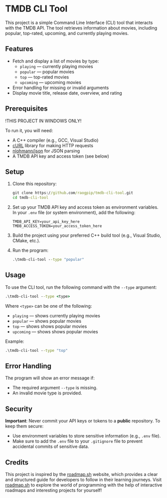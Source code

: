 # TMDB CLI Tool

This project is a simple Command Line Interface (CLI) tool that interacts with the TMDB API. The tool retrieves information about movies, including popular, top-rated, upcoming, and currently playing movies.

## Features

- Fetch and display a list of movies by type:
  - `playing` — currently playing movies
  - `popular` — popular movies
  - `top` — top-rated movies
  - `upcoming` — upcoming movies
- Error handling for missing or invalid arguments
- Display movie title, release date, overview, and rating

## Prerequisites

!THIS PROJECT IN WINDOWS ONLY!

To run it, you will need:

- A C++ compiler (e.g., GCC, Visual Studio)
- [cURL](https://curl.se/) library for making HTTP requests
- [nlohmann/json](https://github.com/nlohmann/json) for JSON parsing
- A TMDB API key and access token (see below)

## Setup

1. Clone this repository:

    ```cmd
    git clone https://github.com/raogpip/tmdb-cli-tool.git
    cd tmdb-cli-tool
    ```

2. Set up your TMDB API key and access token as environment variables. In your `.env` file (or system environment), add the following:

    ```
    TMDB_API_KEY=your_api_key_here
    TMDB_ACCESS_TOKEN=your_access_token_here
    ```

3. Build the project using your preferred C++ build tool (e.g., Visual Studio, CMake, etc.).
  
4. Run the program:

    ```cmd
    .\tmdb-cli-tool --type "popular"
    ```

## Usage

To use the CLI tool, run the following command with the `--type` argument:

```cmd
.\tmdb-cli-tool --type <type>
```

Where `<type>` can be one of the following:
- `playing` — shows currently playing movies
- `popular` — shows popular movies
- `top` — shows shows popular movies
- `upcoming` — shows shows popular movies

Example:
```cmd
.\tmdb-cli-tool --type "top"
```

## Error Handling

The program will show an error message if: 
- The required argument `--type` is missing.
- An invalid movie type is provided.


## Security

**Important**: Never commit your API keys or tokens to a **public** repository. To keep them secure:
- Use environment variables to store sensitive information (e.g., `.env` file).
- Make sure to add the `.env` file to your `.gitignore` file to prevent accidental commits of sensitive data.

## Credits 
This project is inspired by the [roadmap.sh](https://roadmap.sh/) website, which provides a clear and structured guide for developers to follow in their learning journeys.
Visit [roadmap.sh](https://roadmap.sh/) to explore the world of programming with the help of interactive roadmaps and interesting projects for yourself! 
